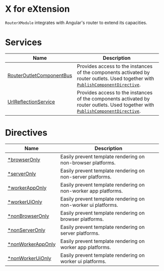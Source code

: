 # X for eXtension
`RouterXModule` integrates with Angular's router to extend its capacities.

# Services

| Name | Description |
| ---  | ---         |
| [RouterOutletComponentBus](LINK) | Provides access to the instances of the components activated by router outlets. Used together with [`PublishComponentDirective`](LINK). |
| [UrlReflectionService](LINK) | Provides access to the instances of the components activated by router outlets. Used together with [`PublishComponentDirective`](LINK). |

# Directives

| Name | Description |
| ---  | ---         |
| [*browserOnly](UniversalModule/Platform-Directives) | Easily prevent template rendering on non-browser platforms. |
| [*serverOnly](UniversalModule/Platform-Directives) | Easily prevent template rendering on non-server platforms. |
| [*workerAppOnly](UniversalModule/Platform-Directives) | Easily prevent template rendering on non-worker app platforms. |
| [*workerUiOnly](UniversalModule/Platform-Directives) | Easily prevent template rendering on non-worker ui platforms. |
| [*nonBrowserOnly](UniversalModule/Platform-Directives) | Easily prevent template rendering on browser platforms. |
| [*nonServerOnly](UniversalModule/Platform-Directives) | Easily prevent template rendering on server platforms. |
| [*nonWorkerAppOnly](UniversalModule/Platform-Directives) | Easily prevent template rendering on worker app platforms. |
| [*nonWorkerUiOnly](UniversalModule/Platform-Directives) | Easily prevent template rendering on worker ui platforms. |
